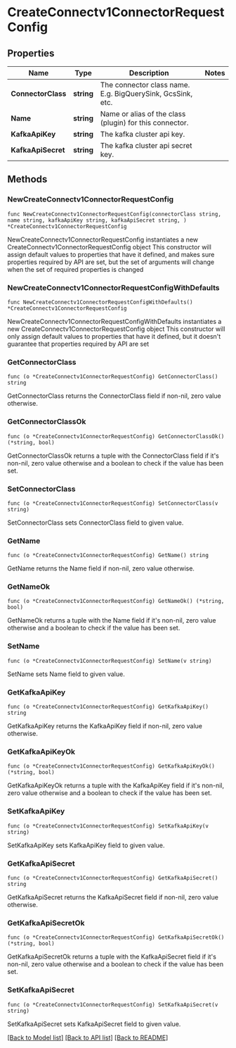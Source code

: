 # CreateConnectv1ConnectorRequestConfig

## Properties

Name | Type | Description | Notes
------------ | ------------- | ------------- | -------------
**ConnectorClass** | **string** | The connector class name. E.g. BigQuerySink, GcsSink, etc. | 
**Name** | **string** | Name or alias of the class (plugin) for this connector. | 
**KafkaApiKey** | **string** | The kafka cluster api key. | 
**KafkaApiSecret** | **string** | The kafka cluster api secret key. | 

## Methods

### NewCreateConnectv1ConnectorRequestConfig

`func NewCreateConnectv1ConnectorRequestConfig(connectorClass string, name string, kafkaApiKey string, kafkaApiSecret string, ) *CreateConnectv1ConnectorRequestConfig`

NewCreateConnectv1ConnectorRequestConfig instantiates a new CreateConnectv1ConnectorRequestConfig object
This constructor will assign default values to properties that have it defined,
and makes sure properties required by API are set, but the set of arguments
will change when the set of required properties is changed

### NewCreateConnectv1ConnectorRequestConfigWithDefaults

`func NewCreateConnectv1ConnectorRequestConfigWithDefaults() *CreateConnectv1ConnectorRequestConfig`

NewCreateConnectv1ConnectorRequestConfigWithDefaults instantiates a new CreateConnectv1ConnectorRequestConfig object
This constructor will only assign default values to properties that have it defined,
but it doesn't guarantee that properties required by API are set

### GetConnectorClass

`func (o *CreateConnectv1ConnectorRequestConfig) GetConnectorClass() string`

GetConnectorClass returns the ConnectorClass field if non-nil, zero value otherwise.

### GetConnectorClassOk

`func (o *CreateConnectv1ConnectorRequestConfig) GetConnectorClassOk() (*string, bool)`

GetConnectorClassOk returns a tuple with the ConnectorClass field if it's non-nil, zero value otherwise
and a boolean to check if the value has been set.

### SetConnectorClass

`func (o *CreateConnectv1ConnectorRequestConfig) SetConnectorClass(v string)`

SetConnectorClass sets ConnectorClass field to given value.


### GetName

`func (o *CreateConnectv1ConnectorRequestConfig) GetName() string`

GetName returns the Name field if non-nil, zero value otherwise.

### GetNameOk

`func (o *CreateConnectv1ConnectorRequestConfig) GetNameOk() (*string, bool)`

GetNameOk returns a tuple with the Name field if it's non-nil, zero value otherwise
and a boolean to check if the value has been set.

### SetName

`func (o *CreateConnectv1ConnectorRequestConfig) SetName(v string)`

SetName sets Name field to given value.


### GetKafkaApiKey

`func (o *CreateConnectv1ConnectorRequestConfig) GetKafkaApiKey() string`

GetKafkaApiKey returns the KafkaApiKey field if non-nil, zero value otherwise.

### GetKafkaApiKeyOk

`func (o *CreateConnectv1ConnectorRequestConfig) GetKafkaApiKeyOk() (*string, bool)`

GetKafkaApiKeyOk returns a tuple with the KafkaApiKey field if it's non-nil, zero value otherwise
and a boolean to check if the value has been set.

### SetKafkaApiKey

`func (o *CreateConnectv1ConnectorRequestConfig) SetKafkaApiKey(v string)`

SetKafkaApiKey sets KafkaApiKey field to given value.


### GetKafkaApiSecret

`func (o *CreateConnectv1ConnectorRequestConfig) GetKafkaApiSecret() string`

GetKafkaApiSecret returns the KafkaApiSecret field if non-nil, zero value otherwise.

### GetKafkaApiSecretOk

`func (o *CreateConnectv1ConnectorRequestConfig) GetKafkaApiSecretOk() (*string, bool)`

GetKafkaApiSecretOk returns a tuple with the KafkaApiSecret field if it's non-nil, zero value otherwise
and a boolean to check if the value has been set.

### SetKafkaApiSecret

`func (o *CreateConnectv1ConnectorRequestConfig) SetKafkaApiSecret(v string)`

SetKafkaApiSecret sets KafkaApiSecret field to given value.



[[Back to Model list]](../README.md#documentation-for-models) [[Back to API list]](../README.md#documentation-for-api-endpoints) [[Back to README]](../README.md)



